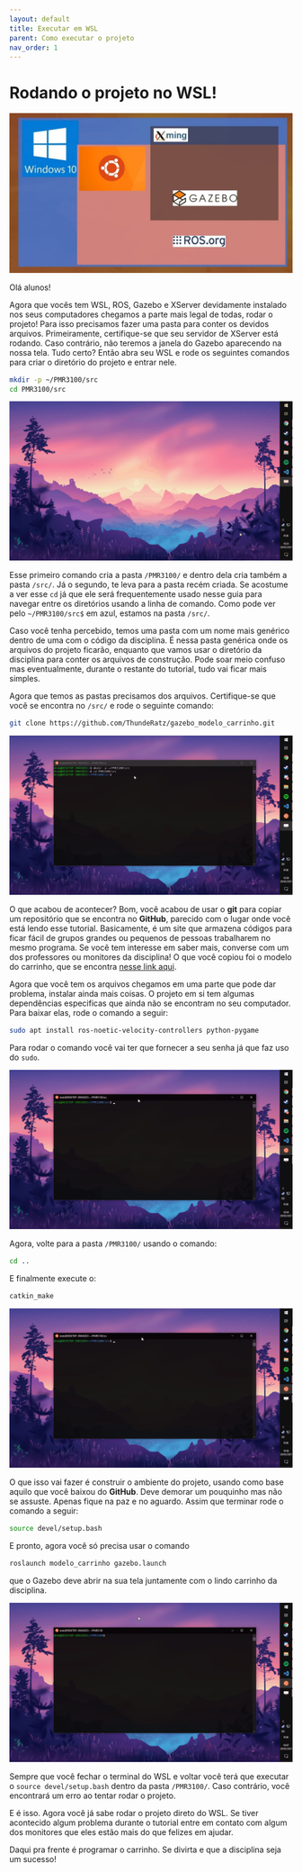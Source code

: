 ```yaml
---
layout: default
title: Executar em WSL
parent: Como executar o projeto
nav_order: 1
---
```


# Rodando o projeto no WSL!
![WSL + ROS Diagram](../assets/img/Run_WSL/Cover.jpg)

Olá alunos!

Agora que vocês tem WSL, ROS, Gazebo e XServer devidamente instalado nos seus computadores chegamos a parte mais legal de todas, rodar o projeto! Para isso precisamos fazer uma pasta para conter os devidos arquivos. Primeiramente, certifique-se que seu servidor de XServer está rodando. Caso contrário, não teremos a janela do Gazebo aparecendo na nossa tela. Tudo certo? Então abra seu WSL e rode os seguintes comandos para criar o diretório do projeto e entrar nele.

```bash
mkdir -p ~/PMR3100/src
cd PMR3100/src
```

![Creating directory](../assets/gif/Run_WSL/Creating_directory.gif)

Esse primeiro comando cria a pasta ```/PMR3100/``` e dentro dela cria também a pasta ```/src/```. Já o segundo, te leva para a pasta recém criada. Se acostume a ver esse ```cd``` já que ele será frequentemente usado nesse guia para navegar entre os diretórios usando a linha de comando. Como pode ver pelo ```~/PMR3100/src$``` em azul, estamos na pasta ```/src/```.

Caso você tenha percebido, temos uma pasta com um nome mais genérico dentro de uma com o código da disciplina. É nessa pasta genérica onde os arquivos do projeto ficarão, enquanto que vamos usar o diretório da disciplina para conter os arquivos de construção. Pode soar meio confuso mas eventualmente, durante o restante do tutorial, tudo vai ficar mais simples. 

Agora que temos as pastas precisamos dos arquivos. Certifique-se que você se encontra no ```/src/``` e rode o seguinte comando:

```bash
git clone https://github.com/ThundeRatz/gazebo_modelo_carrinho.git
```

![Cloning project files](../assets/gif/Run_WSL/Cloning_Files.gif)

O que acabou de acontecer? Bom, você acabou de usar o **git** para copiar um repositório que se encontra no **GitHub**, parecido com o lugar onde você está lendo esse tutorial. Basicamente, é um site que armazena códigos para ficar fácil de grupos grandes ou pequenos de pessoas trabalharem no mesmo programa. Se você tem interesse em saber mais, converse com um dos professores ou monitores da disciplina! O que você copiou foi o modelo do carrinho, que se encontra [nesse link aqui](https://github.com/ThundeRatz/gazebo_modelo_carrinho.git).

Agora que você tem os arquivos chegamos em uma parte que pode dar problema, instalar ainda mais coisas. O projeto em si tem algumas dependências especificas que ainda não se encontram no seu computador. Para baixar elas, rode o comando a seguir:

```bash
sudo apt install ros-noetic-velocity-controllers python-pygame
```

Para rodar o comando você vai ter que fornecer a seu senha já que faz uso do ```sudo```. 

![Installing Dependencies](../assets/gif/Run_WSL/Installing_Dependencies.gif)

Agora, volte para a pasta ```/PMR3100/``` usando o comando:

```bash
cd ..
```

E finalmente execute o:

```bash
catkin_make
```

![Running catkin_make](../assets/gif/Run_WSL/Running_catkin_make.gif)

O que isso vai fazer é construir o ambiente do projeto, usando como base aquilo que você baixou do **GitHub**. Deve demorar um pouquinho mas não se assuste. Apenas fique na paz e no aguardo. Assim que terminar rode o comando a seguir:


```bash
source devel/setup.bash
```

E pronto, agora você só precisa usar o comando

```bash
roslaunch modelo_carrinho gazebo.launch
```

que o Gazebo deve abrir na sua tela juntamente com o lindo carrinho da disciplina.

![Running setup.bash and Gazebo](../assets/gif/Run_WSL/Running_Gazebo.gif)





Sempre que você fechar o terminal do WSL e voltar você terá que executar o ```source devel/setup.bash``` dentro da pasta ```/PMR3100/```. Caso contrário, você encontrará um erro ao tentar rodar o projeto.

E é isso. Agora você já sabe rodar o projeto direto do WSL. Se tiver acontecido algum problema durante o tutorial entre em contato com algum dos monitores que eles estão mais do que felizes em ajudar.

Daqui pra frente é programar o carrinho. Se divirta e que a disciplina seja um sucesso!
